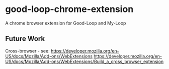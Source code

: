 # good-loop-chrome-extension
A chrome browser extension for Good-Loop and My-Loop


## Future Work

Cross-browser - see: 
https://developer.mozilla.org/en-US/docs/Mozilla/Add-ons/WebExtensions
https://developer.mozilla.org/en-US/docs/Mozilla/Add-ons/WebExtensions/Build_a_cross_browser_extension